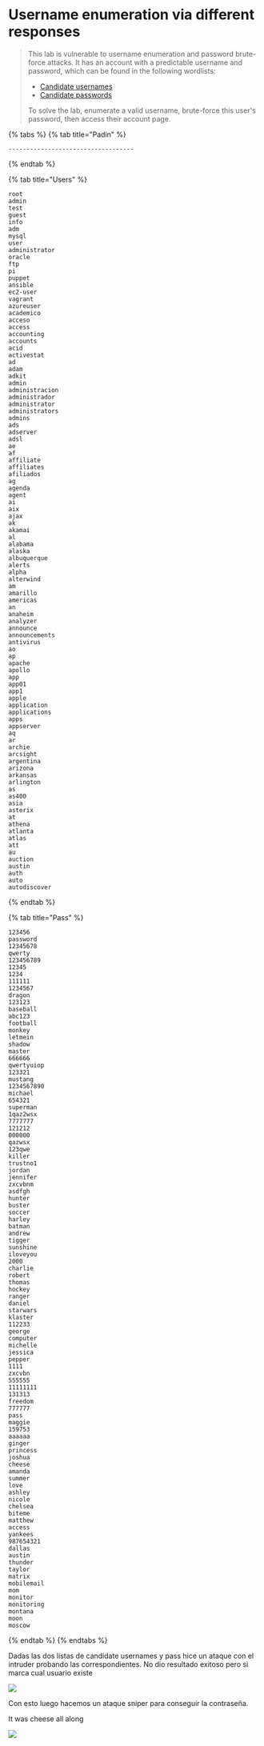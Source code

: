 # Username enumeration via different responses

> This lab is vulnerable to username enumeration and password brute-force attacks. It has an account with a predictable username and password, which can be found in the following wordlists:
>
> *  [Candidate usernames](https://portswigger.net/web-security/authentication/auth-lab-usernames)
> *  [Candidate passwords](https://portswigger.net/web-security/authentication/auth-lab-passwords)
>
>  To solve the lab, enumerate a valid username, brute-force this user's password, then access their account page.

 

{% tabs %}
{% tab title="Padin" %}
```
-----------------------------------
```
{% endtab %}

{% tab title="Users" %}
```text
root
admin
test
guest
info
adm
mysql
user
administrator
oracle
ftp
pi
puppet
ansible
ec2-user
vagrant
azureuser
academico
acceso
access
accounting
accounts
acid
activestat
ad
adam
adkit
admin
administracion
administrador
administrator
administrators
admins
ads
adserver
adsl
ae
af
affiliate
affiliates
afiliados
ag
agenda
agent
ai
aix
ajax
ak
akamai
al
alabama
alaska
albuquerque
alerts
alpha
alterwind
am
amarillo
americas
an
anaheim
analyzer
announce
announcements
antivirus
ao
ap
apache
apollo
app
app01
app1
apple
application
applications
apps
appserver
aq
ar
archie
arcsight
argentina
arizona
arkansas
arlington
as
as400
asia
asterix
at
athena
atlanta
atlas
att
au
auction
austin
auth
auto
autodiscover 
```
{% endtab %}

{% tab title="Pass" %}
```
123456
password
12345678
qwerty
123456789
12345
1234
111111
1234567
dragon
123123
baseball
abc123
football
monkey
letmein
shadow
master
666666
qwertyuiop
123321
mustang
1234567890
michael
654321
superman
1qaz2wsx
7777777
121212
000000
qazwsx
123qwe
killer
trustno1
jordan
jennifer
zxcvbnm
asdfgh
hunter
buster
soccer
harley
batman
andrew
tigger
sunshine
iloveyou
2000
charlie
robert
thomas
hockey
ranger
daniel
starwars
klaster
112233
george
computer
michelle
jessica
pepper
1111
zxcvbn
555555
11111111
131313
freedom
777777
pass
maggie
159753
aaaaaa
ginger
princess
joshua
cheese
amanda
summer
love
ashley
nicole
chelsea
biteme
matthew
access
yankees
987654321
dallas
austin
thunder
taylor
matrix
mobilemail
mom
monitor
monitoring
montana
moon
moscow 
```
{% endtab %}
{% endtabs %}

Dadas las dos listas de candidate usernames y pass hice un ataque con el intruder probando las correspondientes. No dio resultado exitoso pero si marca cual usuario existe

![](../../../.gitbook/assets/imagen%20%28659%29.png)

Con esto luego hacemos un ataque sniper para conseguir la contraseña. 

It was cheese all along

![](../../../.gitbook/assets/imagen%20%28655%29.png)

